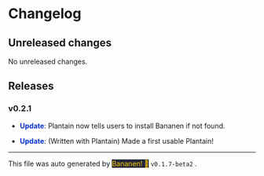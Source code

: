 
# Changelog


## Unreleased changes
            
No unreleased changes.

## Releases



### v0.2.1
-  **<span style="color: #0033cc">Update</span>**: Plantain now tells users to install Bananen if not found.
-  **<span style="color: #0033cc">Update</span>**: (Written with Plantain) Made a first usable Plantain!


<hr>
            
This file was auto generated by [<span style="background-color: #24273a; color: #ffcc00">Bananen! 🍌</span>](https://github.com/strawmelonjuice/bananen/) `v0.1.7-beta2`
.
